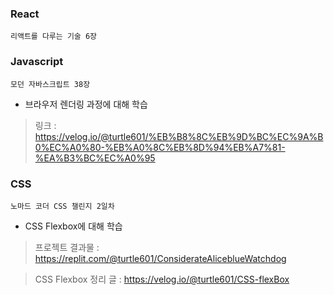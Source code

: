 ### React
`리액트를 다루는 기술 6장`

### Javascript
`모던 자바스크립트 38장`
- 브라우저 렌더링 과정에 대해 학습

> 링크 : https://velog.io/@turtle601/%EB%B8%8C%EB%9D%BC%EC%9A%B0%EC%A0%80-%EB%A0%8C%EB%8D%94%EB%A7%81-%EA%B3%BC%EC%A0%95

### CSS
`노마드 코더 CSS 챌린지 2일차`
- CSS Flexbox에 대해 학습

> 프로젝트 결과물 : https://replit.com/@turtle601/ConsiderateAliceblueWatchdog

> CSS Flexbox 정리 글 : https://velog.io/@turtle601/CSS-flexBox

